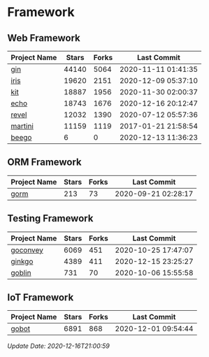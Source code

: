 # Framework

## Web Framework
| Project Name | Stars | Forks | Last Commit |
| ------------ | ----- | ----- | ----------- |
| [gin](https://github.com/gin-gonic/gin) | 44140 | 5064 | 2020-11-11 01:41:35 |
| [iris](https://github.com/kataras/iris) | 19620 | 2151 | 2020-12-09 05:37:10 |
| [kit](https://github.com/go-kit/kit) | 18887 | 1956 | 2020-11-30 02:00:37 |
| [echo](https://github.com/labstack/echo) | 18743 | 1676 | 2020-12-16 20:12:47 |
| [revel](https://github.com/revel/revel) | 12032 | 1390 | 2020-07-12 05:57:36 |
| [martini](https://github.com/go-martini/martini) | 11159 | 1119 | 2017-01-21 21:58:54 |
| [beego](https://github.com/astaxie/beego) | 6 | 0 | 2020-12-13 11:36:23 |

## ORM Framework
| Project Name | Stars | Forks | Last Commit |
| ------------ | ----- | ----- | ----------- |
| [gorm](https://github.com/jinzhu/gorm) | 213 | 73 | 2020-09-21 02:28:17 |

## Testing Framework
| Project Name | Stars | Forks | Last Commit |
| ------------ | ----- | ----- | ----------- |
| [goconvey](https://github.com/smartystreets/goconvey) | 6069 | 451 | 2020-10-25 17:47:07 |
| [ginkgo](https://github.com/onsi/ginkgo) | 4389 | 411 | 2020-12-15 23:25:27 |
| [goblin](https://github.com/franela/goblin) | 731 | 70 | 2020-10-06 15:55:58 |

## IoT Framework
| Project Name | Stars | Forks | Last Commit |
| ------------ | ----- | ----- | ----------- |
| [gobot](https://github.com/hybridgroup/gobot) | 6891 | 868 | 2020-12-01 09:54:44 |

*Update Date: 2020-12-16T21:00:59*